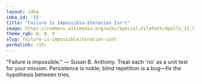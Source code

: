 ```yaml
---
layout: idea
idea_id: '15'
title: "Failure Is Impossible—Iteration Isn't"
image: https://commons.wikimedia.org/wiki/Special:FilePath/Apollo_11_liftoff.jpg
theme_rgb: 0, 0, 0
slug: failure-is-impossibleiteration-isnt
permalink: /15/
---
```


"Failure is impossible." — Susan B. Anthony. Treat each 'no' as a unit test for your mission. Persistence is noble; blind repetition is a bug—fix the hypothesis between tries.
